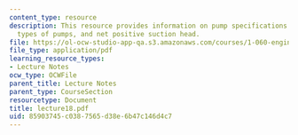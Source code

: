 ```yaml
---
content_type: resource
description: This resource provides information on pump specifications and requirements,
  types of pumps, and net positive suction head.
file: https://ol-ocw-studio-app-qa.s3.amazonaws.com/courses/1-060-engineering-mechanics-ii-spring-2006/85903745c0387565d38e6b47c146d4c7_lecture18.pdf
file_type: application/pdf
learning_resource_types:
- Lecture Notes
ocw_type: OCWFile
parent_title: Lecture Notes
parent_type: CourseSection
resourcetype: Document
title: lecture18.pdf
uid: 85903745-c038-7565-d38e-6b47c146d4c7
---
```

